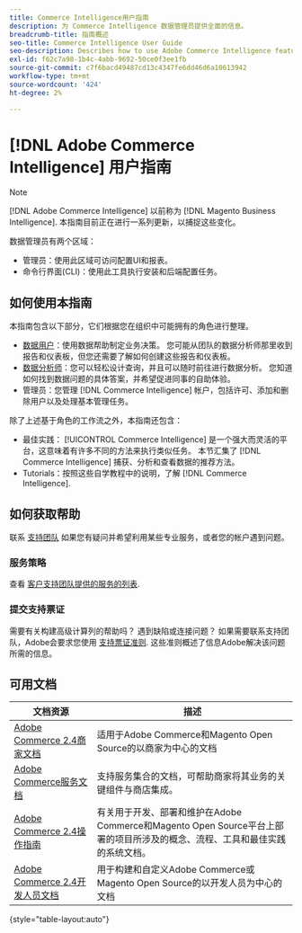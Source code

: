 ```yaml
---
title: Commerce Intelligence用户指南
description: 为 Commerce Intelligence 数据管理员提供全面的信息。
breadcrumb-title: 指南概述
seo-title: Commerce Intelligence User Guide
seo-description: Describes how to use Adobe Commerce Intelligence features used to gain insights from Adobe Commerce or Magento Open Source data, along with other third-party data sources.
exl-id: f62c7a98-1b4c-4abb-9692-50ce0f3ee1fb
source-git-commit: c7f6bacd49487cd13c4347fe6dd46d6a10613942
workflow-type: tm+mt
source-wordcount: '424'
ht-degree: 2%

---
```



# [!DNL Adobe Commerce Intelligence] 用户指南

>[!NOTE]
>
>[!DNL Adobe Commerce Intelligence] 以前称为 [!DNL Magento Business Intelligence]. 本指南目前正在进行一系列更新，以捕捉这些变化。

数据管理员有两个区域：

- 管理员：使用此区域可访问配置UI和报表。
- 命令行界面(CLI)：使用此工具执行安装和后端配置任务。

## 如何使用本指南

本指南包含以下部分，它们根据您在组织中可能拥有的角色进行整理。

- [数据用户](data-user.md)：使用数据帮助制定业务决策。 您可能从团队的数据分析师那里收到报告和仪表板，但您还需要了解如何创建这些报告和仪表板。
- [数据分析师](data-analyst.md)：您可以轻松设计查询，并且可以随时前往进行数据分析。 您知道如何找到数据问题的具体答案，并希望促进同事的自助体验。
- 管理员：您管理 [!DNL Commerce Intelligence] 帐户，包括许可、添加和删除用户以及处理基本管理任务。

除了上述基于角色的工作流之外，本指南还包含：

- 最佳实践： [!UICONTROL Commerce Intelligence] 是一个强大而灵活的平台，这意味着有许多不同的方法来执行类似任务。 本节汇集了 [!DNL Commerce Intelligence] 捕获、分析和查看数据的推荐方法。
- Tutorials：按照这些自学教程中的说明，了解 [!DNL Commerce Intelligence].

## 如何获取帮助

联系 [支持团队](https://experienceleague.adobe.com/docs/commerce-knowledge-base/kb/troubleshooting/miscellaneous/mbi-service-policies.html) 如果您有疑问并希望利用某些专业服务，或者您的帐户遇到问题。

### 服务策略

查看 [客户支持团队提供的服务的列表](https://experienceleague.adobe.com/docs/commerce-knowledge-base/kb/troubleshooting/miscellaneous/mbi-service-policies.html).

### 提交支持票证

需要有关构建高级计算列的帮助吗？ 遇到缺陷或连接问题？ 如果需要联系支持团队，Adobe会要求您使用 [支持票证准则](https://experienceleague.adobe.com/docs/commerce-knowledge-base/kb/troubleshooting/miscellaneous/mbi-service-policies.html). 这些准则概述了信息Adobe解决该问题所需的信息。

## 可用文档

| 文档资源 | 描述 |
|----------------------- | ----------- |
| [Adobe Commerce 2.4商家文档](https://experienceleague.adobe.com/docs/commerce-admin/user-guides/home.html) | 适用于Adobe Commerce和Magento Open Source的以商家为中心的文档 |
| [Adobe Commerce服务文档](https://experienceleague.adobe.com/docs/commerce-merchant-services/user-guides/home.html) | 支持服务集合的文档，可帮助商家将其业务的关键组件与商店集成。 |
| [Adobe Commerce 2.4操作指南](https://experienceleague.adobe.com/docs/commerce-operations/operational-guides/home.html) | 有关用于开发、部署和维护在Adobe Commerce和Magento Open Source平台上部署的项目所涉及的概念、流程、工具和最佳实践的系统文档。 |
| [Adobe Commerce 2.4开发人员文档](https://developer.adobe.com/commerce/) | 用于构建和自定义Adobe Commerce或Magento Open Source的以开发人员为中心的文档 |

{style="table-layout:auto"}
